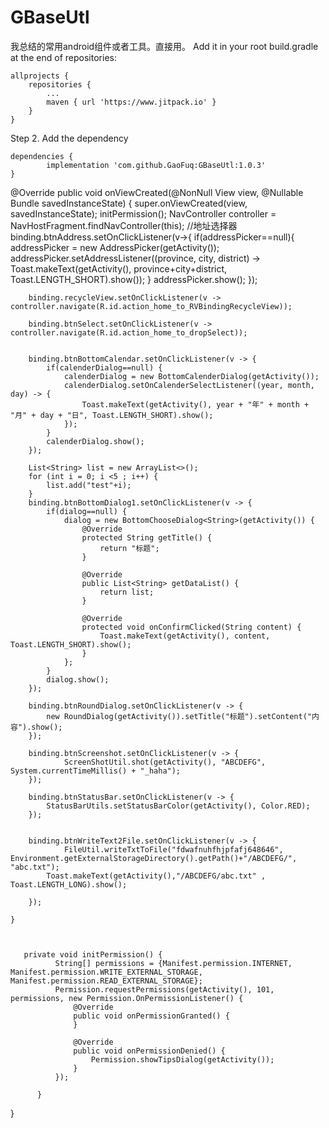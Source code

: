 # GBaseUtl
我总结的常用android组件或者工具。直接用。
Add it in your root build.gradle at the end of repositories:

	allprojects {
		repositories {
			...
			maven { url 'https://www.jitpack.io' }
		}
	}
Step 2. Add the dependency

	dependencies {
	        implementation 'com.github.GaoFuq:GBaseUtl:1.0.3'
	}




  @Override
    public void onViewCreated(@NonNull View view, @Nullable Bundle savedInstanceState) {
        super.onViewCreated(view, savedInstanceState);
        initPermission();
        NavController controller = NavHostFragment.findNavController(this);
        //地址选择器
        binding.btnAddress.setOnClickListener(v->{
            if(addressPicker==null){
                addressPicker = new AddressPicker(getActivity());
                addressPicker.setAddressListener((province, city, district) -> Toast.makeText(getActivity(), province+city+district, Toast.LENGTH_SHORT).show());
            }
            addressPicker.show();
        });


        binding.recycleView.setOnClickListener(v -> controller.navigate(R.id.action_home_to_RVBindingRecycleView));

        binding.btnSelect.setOnClickListener(v -> controller.navigate(R.id.action_home_to_dropSelect));


        binding.btnBottomCalendar.setOnClickListener(v -> {
            if(calenderDialog==null) {
                calenderDialog = new BottomCalenderDialog(getActivity());
                calenderDialog.setOnCalenderSelectListener((year, month, day) -> {
                    Toast.makeText(getActivity(), year + "年" + month + "月" + day + "日", Toast.LENGTH_SHORT).show();
                });
            }
            calenderDialog.show();
        });

        List<String> list = new ArrayList<>();
        for (int i = 0; i <5 ; i++) {
            list.add("test"+i);
        }
        binding.btnBottomDialog1.setOnClickListener(v -> {
            if(dialog==null) {
                dialog = new BottomChooseDialog<String>(getActivity()) {
                    @Override
                    protected String getTitle() {
                        return "标题";
                    }

                    @Override
                    public List<String> getDataList() {
                        return list;
                    }

                    @Override
                    protected void onConfirmClicked(String content) {
                        Toast.makeText(getActivity(), content, Toast.LENGTH_SHORT).show();
                    }
                };
            }
            dialog.show();
        });

        binding.btnRoundDialog.setOnClickListener(v -> {
            new RoundDialog(getActivity()).setTitle("标题").setContent("内容").show();
        });

        binding.btnScreenshot.setOnClickListener(v -> {
                ScreenShotUtil.shot(getActivity(), "ABCDEFG", System.currentTimeMillis() + "_haha");
        });

        binding.btnStatusBar.setOnClickListener(v -> {
            StatusBarUtils.setStatusBarColor(getActivity(), Color.RED);
        });


        binding.btnWriteText2File.setOnClickListener(v -> {
                FileUtil.writeTxtToFile("fdwafnuhfhjpfafj648646", Environment.getExternalStorageDirectory().getPath()+"/ABCDEFG/", "abc.txt");
            Toast.makeText(getActivity(),"/ABCDEFG/abc.txt" , Toast.LENGTH_LONG).show();

        });

    }



       private void initPermission() {
              String[] permissions = {Manifest.permission.INTERNET, Manifest.permission.WRITE_EXTERNAL_STORAGE, Manifest.permission.READ_EXTERNAL_STORAGE};
              Permission.requestPermissions(getActivity(), 101, permissions, new Permission.OnPermissionListener() {
                  @Override
                  public void onPermissionGranted() {
                  }

                  @Override
                  public void onPermissionDenied() {
                      Permission.showTipsDialog(getActivity());
                  }
              });

          }
}
